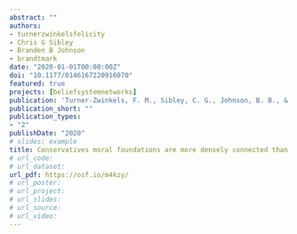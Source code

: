 ```yaml
---
abstract: ""
authors:
- turnerzwinkelsfelicity
- Chris G Sibley
- Branden B Johnson
- brandtmark
date: "2020-01-01T00:00:00Z"
doi: "10.1177/0146167220916070"
featured: true
projects: [beliefsystemnetworks]
publication: 'Turner-Zwinkels, F. M., Sibley, C. G., Johnson, B. B., & Brandt, M. J. (in press). Conservatives moral foundations are more densely connected than liberals’ moral foundations. *Personality and Social Psychology Bulletin*.'
publication_short: ""
publication_types:
- "2"
publishDate: "2020"
# slides: example
title: Conservatives moral foundations are more densely connected than liberals’ moral foundations
# url_code:
# url_dataset:
url_pdf: https://osf.io/m4kzy/
# url_poster:
# url_project:
# url_slides:
# url_source:
# url_video:
---
```

